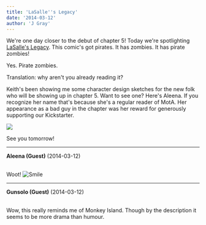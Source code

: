```yaml
---
title: 'LaSalle''s Legacy'
date: '2014-03-12'
author: 'J Gray'
---
```


<p>We're one day closer to the debut of chapter 5! Today we're spotlighting <a href="https://www.comic-rocket.com/explore/lasalles-legacy/" target="_blank">LaSalle's Legacy</a>. This comic's got pirates. It has zombies. It has pirate zombies!</p><p>Yes. Pirate zombies.</p><p>Translation: why aren't you already reading it?</p><p>Keith's been showing me some character design sketches for the new folk who will be showing up in chapter 5. Want to see one? Here's Aleena. If you recognize her name that's because she's a regular reader of MotA. Her appearance as a bad guy in the chapter was her reward for generously supporting our Kickstarter.</p><p><img src="/pics/c9fa291efc46af23a014e2034c628c9c.jpg"></p><p>See you tomorrow!</p>

---
**Aleena (Guest)** (2014-03-12)

<br> Woot! <img src="/smilies/smile.gif" alt="Smile" border="0">

---
**Gunsolo (Guest)** (2014-03-12)

<br> Wow, this really reminds me of Monkey Island. Though by the description it seems to be more drama than humour.<br>

